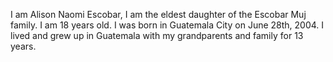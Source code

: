 I am Alison Naomi Escobar, I am the eldest daughter of the Escobar Muj family.
I am 18 years old. 
I was born in Guatemala City on June 28th, 2004. 
I lived and grew up in Guatemala with my grandparents and family for 13 years. 
